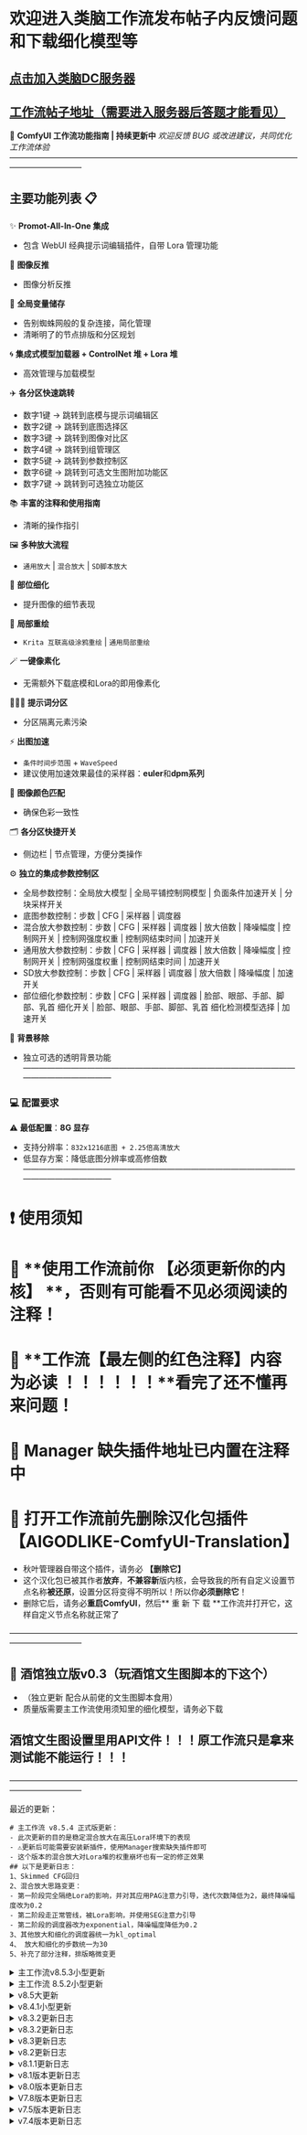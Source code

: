 # 欢迎进入类脑工作流发布帖子内反馈问题和下载细化模型等
## [点击加入类脑DC服务器](https://discord.gg/6kdVgVgcRx)
## [工作流帖子地址（需要进入服务器后答题才能看见）](https://discord.com/channels/1134557553011998840/1292880055193567263)

🌟 **ComfyUI 工作流功能指南 | 持续更新中**
*欢迎反馈 BUG 或改进建议，共同优化工作流体验*
—————————————————————————————————————————————
## 主要功能列表 📋
✨ **Promot-All-In-One 集成**
- 包含 WebUI 经典提示词编辑插件，自带 Lora 管理功能

🎨 **图像反推**
- 图像分析反推

🔗 **全局变量储存**
- 告别蜘蛛网般的复杂连接，简化管理
- 清晰明了的节点排版和分区规划

🌀 **集成式模型加载器 + ControlNet 堆 + Lora 堆**
- 高效管理与加载模型

✈️ **各分区快速跳转**
- 数字1键 -> 跳转到底模与提示词编辑区
- 数字2键 -> 跳转到底图选择区
- 数字3键 -> 跳转到图像对比区
- 数字4键 -> 跳转到组管理区
- 数字5键 -> 跳转到参数控制区
- 数字6键 -> 跳转到可选文生图附加功能区
- 数字7键 -> 跳转到可选独立功能区

📚 **丰富的注释和使用指南**
- 清晰的操作指引

🖼️ **多种放大流程**
- `通用放大` | `混合放大` | `SD脚本放大`

👤 **部位细化**
- 提升图像的细节表现

🎨 **局部重绘**
- `Krita 互联高级涂鸦重绘` | `通用局部重绘`

🪄 **一键像素化**
- 无需额外下载底模和Lora的即用像素化

🧑‍🤝‍🧑 **提示词分区**
- 分区隔离元素污染

⚡ **出图加速**
- `条件时间步范围` + `WaveSpeed`
- 建议使用加速效果最佳的采样器：**euler**和**dpm系列**

🎨 **图像颜色匹配**
- 确保色彩一致性

🗂️ **各分区快捷开关**
- 侧边栏 | 节点管理，方便分类操作

⚙️ **独立的集成参数控制区**
- 全局参数控制：全局放大模型 | 全局平铺控制网模型 | 负面条件加速开关 | 分块采样开关
- 底图参数控制：步数 | CFG | 采样器 | 调度器
- 混合放大参数控制：步数 | CFG | 采样器 | 调度器 | 放大倍数 | 降噪幅度 | 控制网开关 | 控制网强度权重 | 控制网结束时间 | 加速开关
- 通用放大参数控制：步数 | CFG | 采样器 | 调度器 | 放大倍数 | 降噪幅度 | 控制网开关 | 控制网强度权重 | 控制网结束时间 | 加速开关
- SD放大参数控制：步数 | CFG | 采样器 | 调度器 | 放大倍数 | 降噪幅度 | 加速开关
- 部位细化参数控制：步数 | CFG | 采样器 | 调度器  | 脸部、眼部、手部、脚部、乳首 细化开关 | 脸部、眼部、手部、脚部、乳首 细化检测模型选择 | 加速开关

🌈 **背景移除**
- 独立可选的透明背景功能
—————————————————————————————————————————————
### 💻 **配置要求**
⚠️ **最低配置**：**8G 显存**
- 支持分辨率：`832x1216底图 + 2.25倍高清放大`
- 低显存方案：降低底图分辨率或高修倍数
—————————————————————————————————————————————
# ❗ 使用须知
# 🛑 **使用工作流前你 【必须更新你的内核】 **，否则有可能看不见必须阅读的注释！
# 🛑 **工作流【最左侧的红色注释】内容为必读 ！！！！！！**看完了还不懂再来问题！
# 🛑 **Manager 缺失插件地址已内置在注释中**
# 🛑 打开工作流前先删除汉化包插件【AIGODLIKE-ComfyUI-Translation】
- 秋叶管理器自带这个插件，请务必 **【删除它】**
- 这个汉化包已被其作者**放弃**，**不兼容新**版内核，会导致我的所有自定义设置节点名称**被还原**，设置分区将变得不明所以！所以你**必须删除它**！
- 删除它后，请务必**重启ComfyUI**，然后** 重 新 下 载 **工作流并打开它，这样自定义节点名称就正常了

—————————————————————————————————————————————
##  💬 酒馆独立版v0.3（玩酒馆文生图脚本的下这个）
- （独立更新 配合从前佬的文生图脚本食用）
- 质量版需要主工作流使用须知里的细化模型，请务必下载
## 酒馆文生图设置里用API文件！！！原工作流只是拿来测试能不能运行！！！
—————————————————————————————————————————————

最近的更新：
```
# 主工作流 v8.5.4 正式版更新：
- 此次更新的目的是稳定混合放大在高压Lora环境下的表现
- ⚠️更新后可能需要安装新插件，使用Manager搜索缺失插件即可
- 这个版本的混合放大对Lora堆的权重崩坏也有一定的修正效果
## 以下是更新日志：
1、Skimmed CFG回归
2、混合放大思路变更：
- 第一阶段完全隔绝Lora的影响，并对其应用PAG注意力引导，迭代次数降低为2，最终降噪幅度改为0.2
- 第二阶段走正常管线，被Lora影响，并使用SEG注意力引导
- 第二阶段的调度器改为exponential，降噪幅度降低为0.2
3、其他放大和细化的调度器统一为kl_optimal
4、 放大和细化的步数统一为30
5、补充了部分注释，排版略微变更
```

<details>
<summary>主工作流v8.5.3小型更新</summary>
# 主工作流v8.5.3小型更新：
## 主要针对混合放大调整稳定性：
- 第一阶段降噪幅度从0.1过渡到目标值
- 移除噪声注入相关的部分（兼容性不太行，尤其是V预测模型使用噪声注入反而降低质量）
- 混合放大的调度器改为`kl_optimal`
## 注意：
- 如果使用Lora后混合放大不稳定，请自行降低第一阶段和第二阶段的降噪幅度，默认都是0.3，你可以改成0.2甚至0.1，视情况而定
- 如果降低降噪后仍然不稳定，请切换到通用放大或者SD放大，并继续调整对应放大的降噪幅度（混合放大在高压Lora环境下稳定性并不好）
</details>


<details>
<summary>主工作流 8.5.2小型更新</summary>
# 主工作流 8.5.2小型更新：
## 更新日志：
- 细化设置参数区现在可以为每个部位的细化单独设置降噪幅度
- 取消底图的加速（负面加速还是能吃到的），底图步数默认改为28
- 混合放大、通用放大、SD放大、部位细化的默认采样器调度器组合改为euler normal，步数统一为20步
- 混合放大的第一阶段将会采样两次，混合放大的降噪幅度统一为0.25，噪声注入强度改为0.5
- 放大、细化的加速参数调整
- 为局部重绘添加加速
- 部分注释修正
- 默认关闭细化分区
</details>


<details>
<summary>v8.5大更新</summary>
# v8.5大更新
## 重大更改：
- 工作流排版分区全面优化，操作更便捷，功能划分更合理
- 文生图的所有分区现在都可以独立设置`采样器` `调度器` `步数` `CFG`，为细化分区添加细化模型参数，将参数设置分区合并为一个大分区，各个阶段的参数设置一目了然，能控制的参数大幅增加
- WaveSpeed应用思路变更，底图现在会单独使用质量更好的加速参数，放大阶段采用较为激进的加速策略，整体速度相较上个版本大幅度提升
- 添加一个独立的背景移除功能分区
## 其他更改：
- Weilin插件改为旧版，新版BUG太多
- 图像对比优化，未开启的分区不会显示图像
- 为混合放大和加速放大补充Tile预处理器，默认关闭控制网
- 添加Label节点对工作流分区进行备注
- 超绝友好的萌新指引箭头调转90度，并且更换为`优雅`的Label节点
- 工作流默认的采样器和调度器参数变更
- 注释完善
- 快捷键变更
- 底图完成的通知变更
- 组管理部分拆分，现在每个组管理部分都有总开关
</details>

<details>
<summary>v8.4.1小型更新</summary>
## v8.4.1小型更新
- 将底图选择部分独立到提示词分区旁边，便于操作
-  添加一个独立的可以查看所有文生图图像对比的分区
- 为混合放大和通用放大补充参数：控制网结束时间
- 调整混合放大和通用放大的参数：混合放大的控制网强度和权重调整为`0.85`，第二阶段降噪幅度调整为`0.3`，通用放大的控制网参数与混合放大同步
- 补充了缺失的组管理注释
- 部分注释修改
- 书签调整
- 放弃AYS调度器（质量和正常调度器差太多了）、移除水印处理部分（感觉不如...Krita）
- 修复了脸部细化不生效的问题，眼部细化改为默认关闭
</details>

<details>
<summary>v8.3.2更新日志</summary>
## v8.4大更新
- 分块采样与平铺控制网模型调整为全局参数
- 混合放大逻辑重构：
  - 前半段迭代次数设为1，取消AYS调度器，步数增至35，移除降噪约束
  - 后半段新增平铺控制网应用
- 通用放大新增可选控制网应用
- 取消分块放大分区（其所有功能已经可以在新版的通用放大上实现）
- 分块采样改为全局设置开关
- Lora堆默认保持开启状态，取消额外开关需求
- 默认CN模型加载数量调整为1，预处理器更换为AUX AIO
======================================================================
- 控制台分区重构为独立参数组：
  - 全局参数控制
  - 混合放大参数控制（新增控制网参数和放大倍数参数）
  - 通用放大参数控制（新增控制网参数和放大倍数参数）
  - 部位细化参数控制
- 简化 混合/通用放大 可控参数复杂度
======================================================================
- 像素化分区新增图像选择器支持快速重试
- 为所有分区标题添加键盘快捷键提示
- 书签节点位置重新整理，新增0键快速跳转至可选分区
- 可选分区布局重构优化
- Weilin提示词编辑节点改为为新版本
- 局部重绘移除无用节点，取消其AYS调度器
======================================================================
- 全局放大模型恢复为4x Ultrasharp
- 细化检测 新增眼部/脚部/乳首 检测
- 所有细化检测模型更换
- 细化分区取消AYS调度器
- 新增独立提示词分区（可选功能）
======================================================================
- 变量名中文化
- 注释完善
- 可选分区增加快速跳转
</details>
<details>
<summary>v8.3.2更新日志</summary>
## v8.3.2小型更新（可选更新）：
1、添加一键图像像素化节点PixelOE（需要手动克隆插件到本地）
- [Github地址](https://github.com/KohakuBlueleaf/PixelOE)
2、完善必看注释，避免歧义，注释里的模型要求部分增加细化模型和地址
3、添加一个超酷的萌新友好箭头
</details>
<details>
<summary>v8.3更新日志</summary>
## v8.3更新：
**1、控制台组节点拆分为：**
- 控制面板 通用
- 控制面板 混合放大
- 控制面板 其他
**2、控制面板新增参数控制：**
- 混合放大后半段降噪幅度
- 通用放大降噪幅度
**3、混合放大修改：**
- 移除PAG
- 前半段目标降噪幅度降低到`0.1`
- 噪声注入方式改为`CPU`
- 噪声注入目标强度降低到`0.1`
- 后半段降噪幅度降低到`0.2`
- ||修正后半段采样部分参数没有暴露的问题||
**4、细化分区的顺序改回旧版**
**5、细化分区改为默认关闭**
**6、部分注释位置调整、修正部分图片没有读取默认示例的问题**
## Tips：
- 此次旨在提高`控制台区域可操作性`和`混合放大的稳定性`
</details>
<details>
<summary>v8.2更新日志</summary>
## v8.2更新：
- 通用放大部分的放大模型统一
- 通用放大降噪幅度降低为`0.35`，步数增加到`35`
- 混合放大后半的通用放大降噪幅度降低为`0.35`、PAG强度降低到`1`，惩罚力度提升到`0.8`，图像迭代放大改为Latent迭代放大
- 主要设置部分节点整合为一个组节点（CUI这个组节点总算是好用了一会）
- 将混合放大后半段的通用放大也应用PAG的效果
- 全局随机种回归 ||这次没有忘记改回随机||
- 细化分区调整到高清放大之后（速度下降，但是细化效果应比之前好）
- 注释补充和修正
</details>
<details>
<summary>v8.1.1更新日志</summary>
8.1.1更新：
修正底图随机种被固定的问题
</details>
<details>
<summary>v8.1版本更新日志</summary>
v8.1小型更新：
1、修正开启加速导致Lora失效的问题
2、修正质量词错误
</details>
<details>
<summary>v8.0版本更新日志</summary>
## v8.0大更新：
1、工作流设置区域排版全面重构，新增大量变量储存节点，进一步规范工作流排版
2、组管理单独设置为一个分区
3、正面提示词新增一个后缀列表节点
4、主要设置部分新增设置项：
- 噪声注入强度 - 结束
- 迭代放大降噪幅度 - 起始
- 迭代放大降噪幅度 - 结束
5、新增一个显示完整正面提示词的节点
6、Lora堆最终应用位置调整
7、ControlNet堆应用位置调整，修复了之前ControlNet失效的问题，改为独立的可选分区（此分区只影响底图）
8、高清放大分区控制节点属性修改，最大选项只能为1
9、必看注释新增`Impact Subpack`插件需求
10、细化分区顺序调整，改为底图后，高清放大前
11、底图步数降低到`35`，AYS调度器相关采样步数降低到`15`
12、放大模型改为`RealESRGAN_2`（速度更快）
安装方法：`ComfyUI-Manager菜单内选择【Model Manager】,【Type】选择【upscale】，找到这个名称的模型点击安装，安装完毕后刷新即可`
13、注释补充与完善

⚠️ 注意：
- `质量词、采样器、调度器、CFG`需要根据模型要求自行修改，工作流里的默认参数并不适用于所有模型
- 默认的质量词`拼写有误`（少了个m），你可以自己加上或者换成自己常用的质量词
</details>
<details>
<summary>V7.8版本更新日志</summary>
V7.8版本更新：
1、必看注释节点改为适配markdown格式的版本，注释内容整理，优化观看体验，补充缺失插件的原址
2、提示词编辑部分补充一个固定正面提示词前缀列表的节点，你可以在这里填上你的质量词和画师串，这样就不用每次编辑提示词都重写了
3、WaveSpeed参数调整，默认参数改为官方推荐，但修改其max_consecutive _cache_list为1，使其每次使用缓存后都会使用一次原始采样，如此交替进行
4、保存图像节点改为was节点套件中的Image Save，图片将会跟保存日期分成文件夹保存
5、PAG的强度改为2，adaptive_scale改为0.5
6、所有使用AYS调度器的采样器步数略微增加到20
7、细化分区的检测改回yolo，细化采样节点改为easy use系列的细节修复节点
8、通用局部重绘的采样节点改为easy use的内部简易K采样器
9、注释整理与补充 节点和分区排版整理
</details>
<details>
<summary>v7.5版本更新日志</summary>
7.7.5版本更新：
1、PAG生效范围降低到0.3
2、面部手部细化分区更名为面部手部脚部细化，改为使用 segment anything 进行识别（第一次使用会在后台下载2个多G的模型，请务必开启TUN模式）
识别准确率更高，增加脚部的细化（有时候会识别成鞋子）
</details>
<details>
<summary>v7.4版本更新日志</summary>
7.7.4版本更新：
1、默认底图分辨率缩小，改回 832 x 1216 以适配更多模型
2、底图步数增加
3、wavespeed的加速生效区间改为0.35 ~ 1
4、负面条件生效范围改为0 ~ 0.7
5、迭代放大的PAG强度降低到3，生效区间增加到0.5，初始重绘幅度降低到0.3（希望可以缓解部分模型比目鱼的情况）
6、略微增大tile放大的重绘幅度
7、略微增大手部细化的重绘幅度
8、部分节点和分区排版整理，注释补充和修改
</details>


